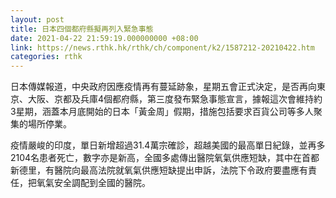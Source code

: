 ```yaml
---
layout: post
title: 日本四個都府縣擬再列入緊急事態
date: 2021-04-22 21:59:19.000000000 +08:00
link: https://news.rthk.hk/rthk/ch/component/k2/1587212-20210422.htm
categories: rthk
---
```


日本傳媒報道，中央政府因應疫情再有蔓延跡象，星期五會正式決定，是否再向東京、大阪、京都及兵庫4個都府縣，第三度發布緊急事態宣言，據報這次會維持約3星期，涵蓋本月底開始的日本「黃金周」假期，措施包括要求百貨公司等多人聚集的場所停業。

疫情嚴峻的印度，單日新增超過31.4萬宗確診，超越美國的最高單日紀錄，並再多2104名患者死亡，數字亦是新高，全國多處傳出醫院氧氣供應短缺，其中在首都新德里，有醫院向最高法院就氧氣供應短缺提出申訴，法院下令政府要盡應有責任，把氧氣安全調配到全國的醫院。
